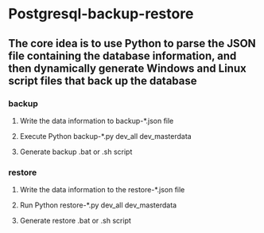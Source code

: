 # Postgresql-backup-restore

## The core idea is to use Python to parse the JSON file containing the database information, and then dynamically generate Windows and Linux script files that back up the database

### backup

1. Write the data information to backup-*.json file

2. Execute Python backup-*.py dev_all dev_masterdata

3. Generate backup .bat or .sh script



### restore

1. Write the data information to the restore-*.json file

2. Run Python restore-*.py dev_all dev_masterdata

3. Generate restore .bat or .sh script

